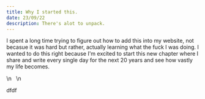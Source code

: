 ```yaml
---
title: Why I started this. 
date: 23/09/22
description: There's alot to unpack.
---
```



I spent a long time trying to figure out how to add this into my website, not becasue it was hard but rather, actually learning what the fuck I was doing. I wanted to do this right because I'm excited to start this new chapter where I share and write every single day for the next 20 years and see how vastly my life becomes.


\n
&nbsp;
\n
&nbsp;


dfdf